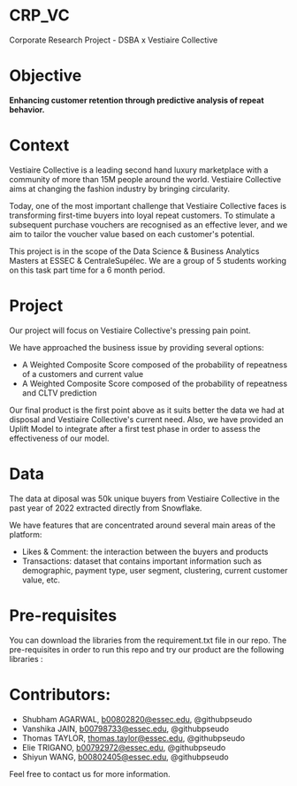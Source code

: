 # CRP_VC
Corporate Research Project - DSBA x  Vestiaire Collective

# Objective 

**Enhancing customer retention through predictive analysis of repeat behavior.**

# Context 

Vestiaire Collective is a leading second hand luxury marketplace with a community of more than 15M people around the world. Vestiaire Collective aims at changing the fashion industry by bringing circularity.

Today, one of the most important challenge that Vestiaire Collective faces is transforming first-time buyers into loyal repeat customers.
To stimulate a subsequent purchase vouchers are recognised as an effective lever, and we aim to tailor the voucher value based on each customer's potential.

This project is in the scope of the Data Science & Business Analytics Masters at ESSEC & CentraleSupélec. 
We are a group of 5 students working on this task part time for a 6 month period. 

# Project

Our project will focus on Vestiaire Collective's pressing pain point.

We have approached the business issue by providing several options:
- A Weighted Composite Score composed of the probability of repeatness of a customers and current value 
- A Weighted Composite Score composed of the probability of repeatness and CLTV prediction 

Our final product is the first point above as it suits better the data we had at disposal and Vestiaire Collective's current need.
Also, we have provided an Uplift Model to integrate after a first test phase in order to assess the effectiveness of our model.

# Data 

The data at diposal was 50k unique buyers from Vestiaire Collective in the past year of 2022 extracted directly from Snowflake.

We have features that are concentrated around several main areas of the platform:
- Likes & Comment: the interaction between the buyers and products
- Transactions: dataset that contains important information such as demographic, payment type, user segment, clustering, current customer value, etc. 

# Pre-requisites 

You can download the libraries from the requirement.txt file in our repo. 
The pre-requisites in order to run this repo and try our product are the following libraries :

# Contributors:

- Shubham AGARWAL,  b00802820@essec.edu, @githubpseudo
- Vanshika JAIN, b00798733@essec.edu, @githubpseudo
- Thomas TAYLOR, thomas.taylor@essec.edu, @githubpseudo
- Elie TRIGANO, b00792972@essec.edu,  @githubpseudo
- Shiyun WANG, b00802405@essec.edu, @githubpseudo

Feel free to contact us for more information.






